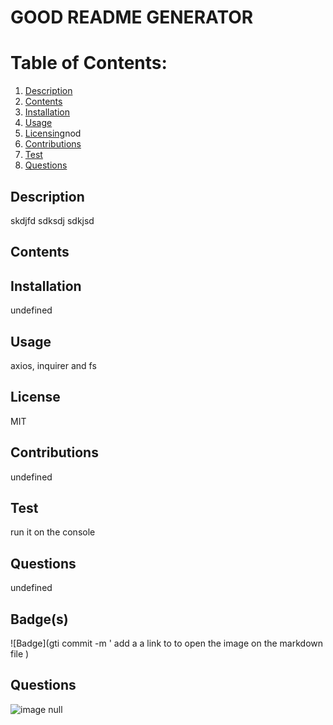 
  # GOOD README GENERATOR
  # Table of Contents:
  1. [Description](#description)
  2. [Contents](#contents)
  3. [Installation](#installation)
  4. [Usage](#usage)
  5. [Licensing](#license)nod
  6. [Contributions](#contributions)
  7. [Test](#test)
  8. [Questions](#questions)
  ## Description
  skdjfd sdksdj sdkjsd
  ## Contents
  
  ## Installation
  undefined
  ## Usage
  axios, inquirer and fs 
  ## License
  MIT
  ## Contributions
  undefined
  ## Test
  run it on the console 
  ## Questions
  undefined
  ## Badge(s)
  ![Badge](gti commit -m ' add a a link to to open the image on the markdown file )
  ## Questions
  ![image](https://avatars0.githubusercontent.com/u/59719170?v=4=200x200)
  null
  